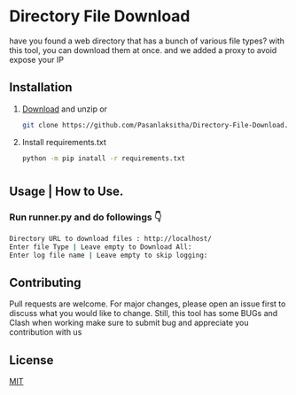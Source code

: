 # Directory File Download

have you found a web directory that has a bunch of various file types? with this tool, you can download them at once. and we added a proxy to avoid expose your IP 

## Installation

1. [Download](https://github.com/Pasanlaksitha/Directory-File-Download.git) and  unzip or

    ```bash
    git clone https://github.com/Pasanlaksitha/Directory-File-Download.git
    ```

2. Install requirements.txt

    ```bash
    python -m pip inatall -r requirements.txt
    ```
#
## Usage | How to Use.

### Run runner.py and do followings 👇

```bash
Directory URL to download files : http://localhost/
Enter file Type | Leave empty to Download All: 
Enter log file name | Leave empty to skip logging: 

```

## Contributing
Pull requests are welcome. For major changes, please open an issue first to discuss what you would like to change.
Still, this tool has some BUGs and Clash when working make sure to submit bug and appreciate you contribution with us


## License
[MIT](https://github.com/Pasanlaksitha/Directory-File-Download/blob/main/LICENSE)
